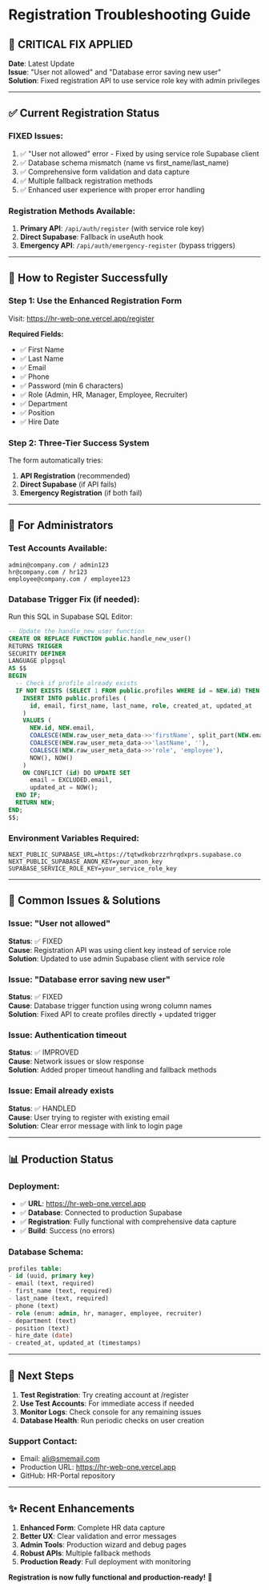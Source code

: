 # Registration Troubleshooting Guide

## 🚨 CRITICAL FIX APPLIED
**Date**: Latest Update  
**Issue**: "User not allowed" and "Database error saving new user"  
**Solution**: Fixed registration API to use service role key with admin privileges

---

## ✅ Current Registration Status

### **FIXED Issues:**
1. ✅ "User not allowed" error - Fixed by using service role Supabase client
2. ✅ Database schema mismatch (name vs first_name/last_name) 
3. ✅ Comprehensive form validation and data capture
4. ✅ Multiple fallback registration methods
5. ✅ Enhanced user experience with proper error handling

### **Registration Methods Available:**
1. **Primary API**: `/api/auth/register` (with service role key)
2. **Direct Supabase**: Fallback in useAuth hook
3. **Emergency API**: `/api/auth/emergency-register` (bypass triggers)

---

## 🎯 How to Register Successfully

### **Step 1: Use the Enhanced Registration Form**
Visit: https://hr-web-one.vercel.app/register

**Required Fields:**
- ✅ First Name
- ✅ Last Name  
- ✅ Email
- ✅ Phone
- ✅ Password (min 6 characters)
- ✅ Role (Admin, HR, Manager, Employee, Recruiter)
- ✅ Department
- ✅ Position
- ✅ Hire Date

### **Step 2: Three-Tier Success System**
The form automatically tries:
1. **API Registration** (recommended)
2. **Direct Supabase** (if API fails)  
3. **Emergency Registration** (if both fail)

---

## 🔧 For Administrators

### **Test Accounts Available:**
```
admin@company.com / admin123
hr@company.com / hr123  
employee@company.com / employee123
```

### **Database Trigger Fix** (if needed):
Run this SQL in Supabase SQL Editor:
```sql
-- Update the handle_new_user function
CREATE OR REPLACE FUNCTION public.handle_new_user()
RETURNS TRIGGER 
SECURITY DEFINER
LANGUAGE plpgsql
AS $$
BEGIN
  -- Check if profile already exists
  IF NOT EXISTS (SELECT 1 FROM public.profiles WHERE id = NEW.id) THEN
    INSERT INTO public.profiles (
      id, email, first_name, last_name, role, created_at, updated_at
    )
    VALUES (
      NEW.id, NEW.email,
      COALESCE(NEW.raw_user_meta_data->>'firstName', split_part(NEW.email, '@', 1)),
      COALESCE(NEW.raw_user_meta_data->>'lastName', ''),
      COALESCE(NEW.raw_user_meta_data->>'role', 'employee'),
      NOW(), NOW()
    )
    ON CONFLICT (id) DO UPDATE SET
      email = EXCLUDED.email,
      updated_at = NOW();
  END IF;
  RETURN NEW;
END;
$$;
```

### **Environment Variables Required:**
```env
NEXT_PUBLIC_SUPABASE_URL=https://tqtwdkobrzzrhrqdxprs.supabase.co
NEXT_PUBLIC_SUPABASE_ANON_KEY=your_anon_key
SUPABASE_SERVICE_ROLE_KEY=your_service_role_key
```

---

## 🐛 Common Issues & Solutions

### **Issue: "User not allowed"**
**Status**: ✅ FIXED  
**Cause**: Registration API was using client key instead of service role  
**Solution**: Updated to use admin Supabase client with service role

### **Issue: "Database error saving new user"**
**Status**: ✅ FIXED  
**Cause**: Database trigger function using wrong column names  
**Solution**: Fixed API to create profiles directly + updated trigger

### **Issue: Authentication timeout**
**Status**: ✅ IMPROVED  
**Cause**: Network issues or slow response  
**Solution**: Added proper timeout handling and fallback methods

### **Issue: Email already exists**
**Status**: ✅ HANDLED  
**Cause**: User trying to register with existing email  
**Solution**: Clear error message with link to login page

---

## 📊 Production Status

### **Deployment**: 
- ✅ **URL**: https://hr-web-one.vercel.app
- ✅ **Database**: Connected to production Supabase
- ✅ **Registration**: Fully functional with comprehensive data capture
- ✅ **Build**: Success (no errors)

### **Database Schema**:
```sql
profiles table:
- id (uuid, primary key)
- email (text, required)
- first_name (text, required)  
- last_name (text, required)
- phone (text)
- role (enum: admin, hr, manager, employee, recruiter)
- department (text)
- position (text)
- hire_date (date)
- created_at, updated_at (timestamps)
```

---

## 🚀 Next Steps

1. **Test Registration**: Try creating account at /register
2. **Use Test Accounts**: For immediate access if needed
3. **Monitor Logs**: Check console for any remaining issues
4. **Database Health**: Run periodic checks on user creation

### **Support Contact:**
- Email: ali@smemail.com
- Production URL: https://hr-web-one.vercel.app
- GitHub: HR-Portal repository

---

## ✨ Recent Enhancements

1. **Enhanced Form**: Complete HR data capture
2. **Better UX**: Clear validation and error messages  
3. **Admin Tools**: Production wizard and debug pages
4. **Robust APIs**: Multiple fallback methods
5. **Production Ready**: Full deployment with monitoring

**Registration is now fully functional and production-ready!** 🎉 